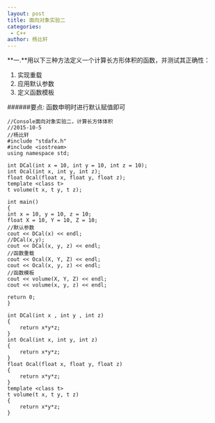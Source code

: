 ```yaml
---
layout: post
title: 面向对象实验二
categories: 
 - C++
author: 杨比轩
---
```


**一.**用以下三种方法定义一个计算长方形体积的函数，并测试其正确性：
1. 实现重载
2. 应用默认参数
3. 定义函数模板

######要点:
函数申明时进行默认赋值即可

    //Console面向对象实验二，计算长方体体积
    //2015-10-5
    //杨比轩
    #include "stdafx.h"
    #include <iostream>
    using namespace std;

    int DCal(int x = 10, int y = 10, int z = 10);
    int Ocal(int x, int y, int z);
    float Ocal(float x, float y, float z);
    template <class t>
    t volume(t x, t y, t z);

    int main()
    {
	int x = 10, y = 10, z = 10;
	float X = 10, Y = 10, Z = 10;
	//默认参数
	cout << DCal(x) << endl;
	//DCal(x,y);
	cout << DCal(x, y, z) << endl;
	//函数重载
	cout << Ocal(X, Y, Z) << endl;
	cout << Ocal(x, y, z) << endl;
	//函数模板
	cout << volume(X, Y, Z) << endl;
	cout << volume(x, y, z) << endl;

    return 0;
    }

    int DCal(int x , int y , int z)
    {
        return x*y*z;
    }
    int Ocal(int x, int y, int z)
    {
        return x*y*z;
    }
    float Ocal(float x, float y, float z)
    {
        return x*y*z;
    }
    template <class t>
    t volume(t x, t y, t z)
    {
        return x*y*z;
    }
